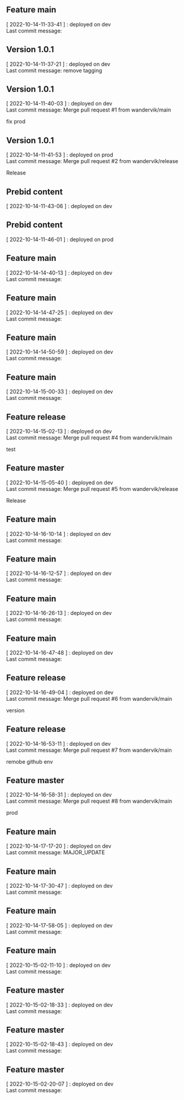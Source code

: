 
## Feature main
[ 2022-10-14-11-33-41 ] : deployed on dev <br />
Last commit message: 
## Version 1.0.1
[ 2022-10-14-11-37-21 ] : deployed on dev <br />
Last commit message: remove tagging
## Version 1.0.1
[ 2022-10-14-11-40-03 ] : deployed on dev <br />
Last commit message: Merge pull request #1 from wandervik/main

fix prod
## Version 1.0.1
[ 2022-10-14-11-41-53 ] : deployed on prod <br />
Last commit message: Merge pull request #2 from wandervik/release

Release
## Prebid content
[ 2022-10-14-11-43-06 ] : deployed on dev <br />
## Prebid content
[ 2022-10-14-11-46-01 ] : deployed on prod <br />
## Feature main
[ 2022-10-14-14-40-13 ] : deployed on dev <br />
Last commit message: 
## Feature main
[ 2022-10-14-14-47-25 ] : deployed on dev <br />
Last commit message: 
## Feature main
[ 2022-10-14-14-50-59 ] : deployed on dev <br />
Last commit message: 
## Feature main
[ 2022-10-14-15-00-33 ] : deployed on dev <br />
Last commit message: 
## Feature release
[ 2022-10-14-15-02-13 ] : deployed on dev <br />
Last commit message: Merge pull request #4 from wandervik/main

test
## Feature master
[ 2022-10-14-15-05-40 ] : deployed on dev <br />
Last commit message: Merge pull request #5 from wandervik/release

Release
## Feature main
[ 2022-10-14-16-10-14 ] : deployed on dev <br />
Last commit message: 
## Feature main
[ 2022-10-14-16-12-57 ] : deployed on dev <br />
Last commit message: 
## Feature main
[ 2022-10-14-16-26-13 ] : deployed on dev <br />
Last commit message: 
## Feature main
[ 2022-10-14-16-47-48 ] : deployed on dev <br />
Last commit message: 
## Feature release
[ 2022-10-14-16-49-04 ] : deployed on dev <br />
Last commit message: Merge pull request #6 from wandervik/main

version
## Feature release
[ 2022-10-14-16-53-11 ] : deployed on dev <br />
Last commit message: Merge pull request #7 from wandervik/main

remobe github env
## Feature master
[ 2022-10-14-16-58-31 ] : deployed on dev <br />
Last commit message: Merge pull request #8 from wandervik/main

prod
## Feature main
[ 2022-10-14-17-17-20 ] : deployed on dev <br />
Last commit message: MAJOR_UPDATE
## Feature main
[ 2022-10-14-17-30-47 ] : deployed on dev <br />
Last commit message: 
## Feature main
[ 2022-10-14-17-58-05 ] : deployed on dev <br />
Last commit message: 
## Feature main
[ 2022-10-15-02-11-10 ] : deployed on dev <br />
Last commit message: 
## Feature master
[ 2022-10-15-02-18-33 ] : deployed on dev <br />
Last commit message: 
## Feature master
[ 2022-10-15-02-18-43 ] : deployed on dev <br />
Last commit message: 
## Feature master
[ 2022-10-15-02-20-07 ] : deployed on dev <br />
Last commit message: 
